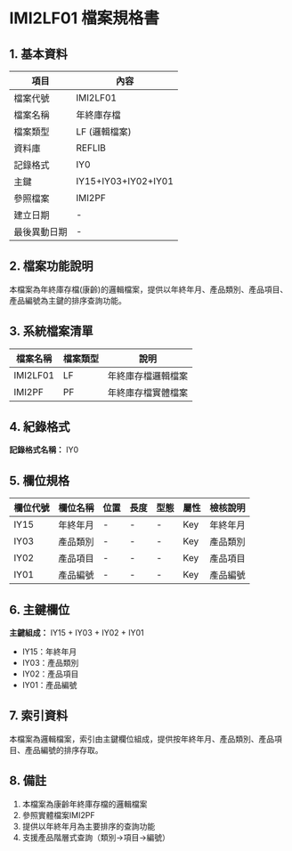 # IMI2LF01 檔案規格書

## 1. 基本資料

| 項目 | 內容 |
|------|------|
| 檔案代號 | IMI2LF01 |
| 檔案名稱 | 年終庫存檔 |
| 檔案類型 | LF (邏輯檔案) |
| 資料庫 | REFLIB |
| 記錄格式 | IY0 |
| 主鍵 | IY15+IY03+IY02+IY01 |
| 參照檔案 | IMI2PF |
| 建立日期 | - |
| 最後異動日期 | - |

## 2. 檔案功能說明

本檔案為年終庫存檔(康齡)的邏輯檔案，提供以年終年月、產品類別、產品項目、產品編號為主鍵的排序查詢功能。

## 3. 系統檔案清單

| 檔案名稱 | 檔案類型 | 說明 |
|----------|----------|------|
| IMI2LF01 | LF | 年終庫存檔邏輯檔案 |
| IMI2PF | PF | 年終庫存檔實體檔案 |

## 4. 紀錄格式

**記錄格式名稱：** IY0

## 5. 欄位規格

| 欄位代號 | 欄位名稱 | 位置 | 長度 | 型態 | 屬性 | 檢核說明 |
|----------|----------|------|------|------|------|----------|
| IY15 | 年終年月 | - | - | - | Key | 年終年月 |
| IY03 | 產品類別 | - | - | - | Key | 產品類別 |
| IY02 | 產品項目 | - | - | - | Key | 產品項目 |
| IY01 | 產品編號 | - | - | - | Key | 產品編號 |

## 6. 主鍵欄位

**主鍵組成：** IY15 + IY03 + IY02 + IY01
- IY15：年終年月
- IY03：產品類別
- IY02：產品項目
- IY01：產品編號

## 7. 索引資料

本檔案為邏輯檔案，索引由主鍵欄位組成，提供按年終年月、產品類別、產品項目、產品編號的排序存取。

## 8. 備註

1. 本檔案為康齡年終庫存檔的邏輯檔案
2. 參照實體檔案IMI2PF
3. 提供以年終年月為主要排序的查詢功能
4. 支援產品階層式查詢（類別→項目→編號） 